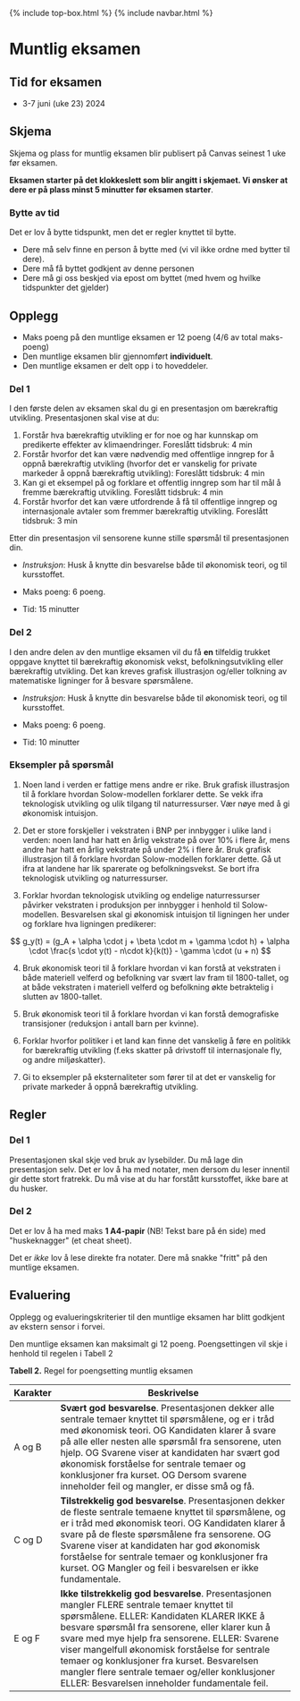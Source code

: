 {% include top-box.html %} <!-- Kode for å inkludere boksen på toppen av siden. Se _config.yml for å gjøre endringer. -->
{% include navbar.html %} <!-- Kode for navigasjonsmeny. Se navbar.html for å gjøre endringer. -->
<!-- Gjør endringer under her -->

# Muntlig eksamen

## Tid for eksamen
* 3-7 juni (uke 23) 2024

## Skjema

Skjema og plass for muntlig eksamen blir publisert på Canvas seinest 1 uke før eksamen.

**Eksamen starter på det klokkeslett som blir angitt i skjemaet. Vi ønsker at dere er på plass minst 5 minutter før eksamen starter**.

### Bytte av tid
Det er lov å bytte tidspunkt, men det er regler knyttet til bytte. 

* Dere må selv finne en person å bytte med (vi vil ikke ordne med bytter til dere).
* Dere må få byttet godkjent av denne personen
* Dere må gi oss beskjed via epost om byttet (med hvem og hvilke tidspunkter det gjelder)

          
## Opplegg
* Maks poeng på den muntlige eksamen er 12 poeng (4/6 av total maks-poeng)
* Den muntlige eksamen blir gjennomført **individuelt**.
* Den muntlige eksamen er delt opp i to hoveddeler.
  
### Del 1
I den første delen av eksamen skal du gi en presentasjon om bærekraftig utvikling. Presentasjonen skal vise at du:

1.	Forstår hva bærekraftig utvikling er for noe og har kunnskap om predikerte effekter av klimaendringer. Foreslått tidsbruk: 4 min
2.	Forstår hvorfor det kan være nødvendig med offentlige inngrep for å oppnå bærekraftig utvikling (hvorfor det er vanskelig for private markeder å oppnå bærekraftig utvikling): Foreslått tidsbruk: 4 min
3.	Kan gi et eksempel på og forklare et offentlig inngrep som har til mål å fremme bærekraftig utvikling. Foreslått tidsbruk: 4 min
4.	Forstår hvorfor det kan være utfordrende å få til offentlige inngrep og internasjonale avtaler som fremmer bærekraftig utvikling. Foreslått tidsbruk: 3 min

Etter din presentasjon vil sensorene kunne stille spørsmål til presentasjonen din.

* *Instruksjon*: Husk å knytte din besvarelse både til økonomisk teori, og til kursstoffet.
  
* Maks poeng: 6 poeng.
* Tid: 15 minutter
  
### Del 2
I den andre delen av den muntlige eksamen vil du få **en** tilfeldig trukket oppgave knyttet til bærekraftig økonomisk vekst, befolkningsutvikling eller bærekraftig utvikling. Det kan kreves grafisk illustrasjon og/eller tolkning av matematiske ligninger for å besvare spørsmålene. 

* *Instruksjon*: Husk å knytte din besvarelse både til økonomisk teori, og til kursstoffet.

* Maks poeng: 6 poeng.
* Tid: 10 minutter

### Eksempler på spørsmål

1.	Noen land i verden er fattige mens andre er rike. Bruk grafisk illustrasjon til å forklare hvordan Solow-modellen forklarer dette. Se vekk ifra teknologisk utvikling og ulik tilgang til naturressurser. Vær nøye med å gi økonomisk intuisjon. 

2.	Det er store forskjeller i vekstraten i BNP per innbygger i ulike land i verden: noen land har hatt en årlig vekstrate på over 10% i flere år, mens andre har hatt en årlig vekstrate på under 2% i flere år. Bruk grafisk illustrasjon til å forklare hvordan Solow-modellen forklarer dette. Gå ut ifra at landene har lik sparerate og befolkningsvekst. Se bort ifra teknologisk utvikling og naturressurser. 
3.	Forklar hvordan teknologisk utvikling og endelige naturressurser påvirker vekstraten i produksjon per innbygger i henhold til Solow-modellen. Besvarelsen skal gi økonomisk intuisjon til ligningen her under og forklare hva ligningen predikerer:

$$
g_y(t) = (g_A + \alpha \cdot j + \beta \cdot m + \gamma \cdot h) + \alpha \cdot \frac{s \cdot y(t) - n\cdot k}{k(t)} - \gamma \cdot (u + n)
$$

4. Bruk økonomisk teori til å forklare hvordan vi kan forstå at vekstraten i både materiell velferd og befolkning var svært lav fram til 1800-tallet, og at både vekstraten i materiell velferd og befolkning økte betraktelig i slutten av 1800-tallet. 

5. Bruk økonomisk teori til å forklare hvordan vi kan forstå demografiske transisjoner (reduksjon i antall barn per kvinne).
   
7. Forklar hvorfor politiker i et land kan finne det vanskelig å føre en politikk for bærekraftig utvikling (f.eks skatter på drivstoff til internasjonale fly, og andre miljøskatter).
   
9. Gi to eksempler på eksternaliteter som fører til at det er vanskelig for private markeder å oppnå bærekraftig utvikling. 

   
## Regler
### Del 1
Presentasjonen skal skje ved bruk av lysebilder. Du må lage din presentasjon selv. Det er lov å ha med notater, men dersom du leser innentil gir dette stort fratrekk. Du må vise at du har forstått kursstoffet, ikke bare at du husker. 

### Del 2
Det er lov å ha med maks **1 A4-papir** (NB! Tekst bare på én side) med "huskeknagger" (et cheat sheet).

Det er *ikke* lov å lese direkte fra notater. Dere må snakke "fritt" på den muntlige eksamen.

## Evaluering
Opplegg og evalueringskriterier til den muntlige eksamen har blitt godkjent av ekstern sensor i forvei. 

Den muntlige eksamen kan maksimalt gi 12 poeng. Poengsettingen vil skje i henhold til regelen i Tabell 2

**Tabell 2.** Regel for poengsetting muntlig eksamen


| Karakter |Beskrivelse |
|--------- | ----------- |
| A og B |**Svært god besvarelse**. Presentasjonen dekker alle sentrale temaer knyttet til spørsmålene, og er i tråd med økonomisk teori. OG Kandidaten klarer å svare på alle eller nesten alle spørsmål fra sensorene, uten hjelp. OG Svarene viser at kandidaten har svært god økonomisk forståelse for sentrale temaer og konklusjoner fra kurset. OG Dersom svarene inneholder feil og mangler, er disse små og få. |
| C og D |**Tilstrekkelig god besvarelse**. Presentasjonen dekker de fleste sentrale temaene knyttet til spørsmålene, og er i tråd med økonomisk teori. OG Kandidaten klarer å svare på de fleste spørsmålene fra sensorene. OG Svarene viser at kandidaten har god økonomisk forståelse for sentrale temaer og konklusjoner fra kurset. OG Mangler og feil i besvarelsen er ikke fundamentale.|
| E og F | **Ikke tilstrekkelig god besvarelse**. Presentasjonen mangler FLERE sentrale temaer knyttet til spørsmålene. ELLER: Kandidaten KLARER IKKE å besvare spørsmål fra sensorene, eller klarer kun å svare med mye hjelp fra sensorene. ELLER: Svarene viser mangelfull økonomisk forståelse for sentrale temaer og konklusjoner fra kurset. Besvarelsen mangler flere sentrale temaer og/eller konklusjoner ELLER: Besvarelsen inneholder fundamentale feil. |



